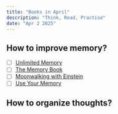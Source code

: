 ```yaml
---
title: "Books in April"
description: "Think, Read, Practise"
date: "Apr 2 2025"
---
```


## How to improve memory?
- [ ] [Unlimited Memory](https://annas-archive.org/md5/f6fdc59a3666a6dd88f2f498f862f3d3)
- [ ] [The Memory Book](https://annas-archive.org/md5/eab220c39be063cd76bc32235666c5a4)
- [ ] [Moonwalking with Einstein](https://annas-archive.org/md5/d0ead8b7477112dec987517d683b6c30)
- [ ] [Use Your Memory](https://annas-archive.org/md5/a6b484b018e30a588f026c82efcbe7b1)

## How to organize thoughts?